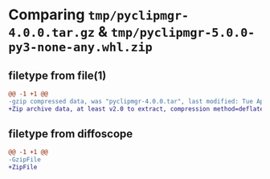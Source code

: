 # Comparing `tmp/pyclipmgr-4.0.0.tar.gz` & `tmp/pyclipmgr-5.0.0-py3-none-any.whl.zip`

## filetype from file(1)

```diff
@@ -1 +1 @@
-gzip compressed data, was "pyclipmgr-4.0.0.tar", last modified: Tue Apr  2 09:46:21 2024, max compression
+Zip archive data, at least v2.0 to extract, compression method=deflate
```

## filetype from diffoscope

```diff
@@ -1 +1 @@
-GzipFile
+ZipFile
```

